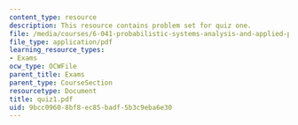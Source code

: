 ```yaml
---
content_type: resource
description: This resource contains problem set for quiz one.
file: /media/courses/6-041-probabilistic-systems-analysis-and-applied-probability-spring-2006/9bcc09608bf8ec85badf5b3c9eba6e30_quiz1.pdf
file_type: application/pdf
learning_resource_types:
- Exams
ocw_type: OCWFile
parent_title: Exams
parent_type: CourseSection
resourcetype: Document
title: quiz1.pdf
uid: 9bcc0960-8bf8-ec85-badf-5b3c9eba6e30
---
```

